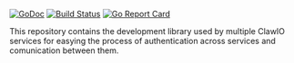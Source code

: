 [![GoDoc](https://godoc.org/github.com/clawio/entities?status.svg)](https://godoc.org/github.com/clawio/sdk)
[![Build Status](https://drone.io/github.com/clawio/entities/status.png)](https://drone.io/github.com/clawio/sdk/latest)
[![Go Report Card](https://goreportcard.com/badge/github.com/clawio/entities)](https://goreportcard.com/report/github.com/clawio/sdk)

This repository contains the development library used by multiple ClawIO services for easying the process of authentication across services and comunication between them.
